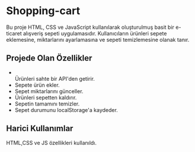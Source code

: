 
<h1>Shopping-cart</h1>

Bu proje HTML, CSS ve JavaScript kullanılarak oluşturulmuş basit bir e-ticaret alışveriş sepeti uygulamasıdır. 
Kullanıcıların ürünleri sepete eklemesine, miktarlarını ayarlamasına ve sepeti temizlemesine olanak tanır.


<h2>Projede Olan Özellikler</h2>
<ul>
<li></li>Ürünleri sahte bir API'den getirir.</li>
<li>Sepete ürün ekler.</li>  
<li>Sepet miktarlarını günceller.</li>  
<li>Ürünleri sepetten kaldırır.</li>  
<li>Sepetin tamamını temizler.</li>    
<li>Sepet durumunu localStorage'a kaydeder.</li>    
</ul>



<h2> Harici Kullanımlar</h2>
HTML,CSS ve JS özellikleri kullanıldı.
